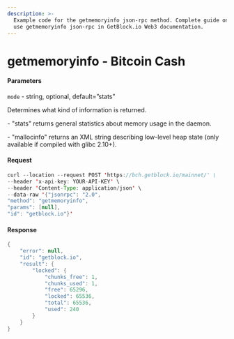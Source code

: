 ```yaml
---
description: >-
  Example code for the getmemoryinfo json-rpc method. Сomplete guide on how to
  use getmemoryinfo json-rpc in GetBlock.io Web3 documentation.
---
```


# getmemoryinfo - Bitcoin Cash

#### Parameters

`mode` - string, optional, default=”stats”

Determines what kind of information is returned.

\- "stats" returns general statistics about memory usage in the daemon.

\- "mallocinfo" returns an XML string describing low-level heap state (only available if compiled with glibc 2.10+).

#### Request

```java
curl --location --request POST 'https://bch.getblock.io/mainnet/' \
--header 'x-api-key: YOUR-API-KEY' \
--header 'Content-Type: application/json' \
--data-raw '{"jsonrpc": "2.0",
"method": "getmemoryinfo",
"params": [null],
"id": "getblock.io"}'
```

#### Response

```java
{
    "error": null,
    "id": "getblock.io",
    "result": {
        "locked": {
            "chunks_free": 1,
            "chunks_used": 1,
            "free": 65296,
            "locked": 65536,
            "total": 65536,
            "used": 240
        }
    }
}
```
